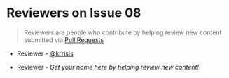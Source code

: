 # Reviewers on Issue 08
> Reviewers are people who contribute by helping review new content submitted via [Pull Requests](https://github.com/aragon/aragon-monthly/pulls)

- Reviewer - [@krrisis](https://github.com/krrisis)

- Reviewer - _Get your name here by helping review new content!_
